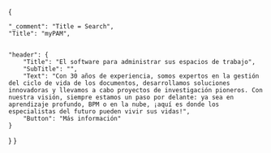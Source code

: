 {

	"_comment": "Title = Search", 
    "Title": "myPAM",


	"header": {
		"Title": "El software para administrar sus espacios de trabajo",
		"SubTitle": "",
		"Text": "Con 30 años de experiencia, somos expertos en la gestión del ciclo de vida de los documentos, desarrollamos soluciones innovadoras y llevamos a cabo proyectos de investigación pioneros. Con nuestra visión, siempre estamos un paso por delante: ya sea en aprendizaje profundo, BPM o en la nube, ¡aquí es donde los especialistas del futuro pueden vivir sus vidas!",
		"Button": "Más información"
	}
}
}
